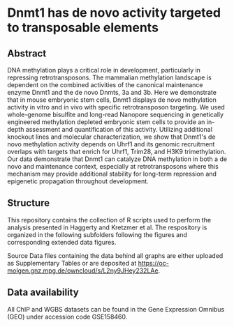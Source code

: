 # Dnmt1 has de novo activity targeted to transposable elements

## Abstract
DNA methylation plays a critical role in development, particularly in repressing retrotransposons. The mammalian methylation landscape is dependent on the combined activities of the canonical maintenance enzyme Dnmt1 and the de novo Dnmts, 3a and 3b. Here we demonstrate that in mouse embryonic stem cells, Dnmt1 displays de novo methylation activity in vitro and in vivo with specific retrotransposon targeting. We used whole-genome bisulfite and long-read Nanopore sequencing in genetically engineered methylation depleted embryonic stem cells to provide an in-depth assessment and quantification of this activity. Utilizing additional knockout lines and molecular characterization, we show that Dnmt1's de novo methylation activity depends on Uhrf1 and its genomic recruitment overlaps with targets that enrich for Uhrf1, Trim28, and H3K9 trimethylation. Our data demonstrate that Dnmt1 can catalyze DNA methylation in both a de novo and maintenance context, especially at retrotransposons where this mechanism may provide additional stability for long-term repression and epigenetic propagation throughout development.

## Structure
This repository contains the collection of R scripts used to perform the analysis presented in Haggerty and Kretzmer et al.
The respository is organized in the following subfolders following the figures and corresponding extended data figures.

Source Data files containing the data behind all graphs are either uploaded as Supplementary Tables or are deposited at https://oc-molgen.gnz.mpg.de/owncloud/s/L2ny9JHey232LAe.


## Data availability
All ChIP and WGBS datasets can be found in the Gene Expression Omnibus (GEO) under accession code GSE158460.
